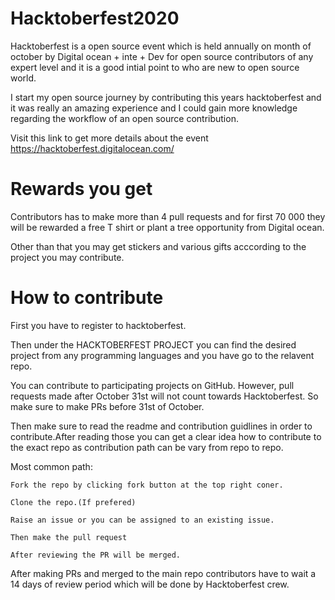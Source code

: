 # Hacktoberfest2020

Hacktoberfest is a open source event which is held annually on month of october by Digital ocean + inte + Dev for open source contributors of any expert level and it is a good intial point to who are new to open source world.

I start my open source journey by contributing this years hacktoberfest and it was really 
an amazing experience and I could gain more knowledge regarding the workflow of an open source contribution.

Visit this link to get more details about the event  https://hacktoberfest.digitalocean.com/ 


# Rewards you get

Contributors has to make more than 4 pull requests and for first 70 000 they will be rewarded a free T shirt or plant a tree opportunity from Digital ocean.

Other than that you may get stickers and various gifts acccording to the project you may contribute.


# How to contribute

First you have to register to hacktoberfest.

Then under the HACKTOBERFEST PROJECT you can find the desired project from any programming languages and you have go to the relavent repo.

You can contribute to participating projects on GitHub. However, pull requests made after October 31st will not count towards Hacktoberfest. So make sure to
make PRs before 31st of October.

Then make sure to read the readme and contribution guidlines in order to contribute.After reading those you can get a clear idea how to contribute
to the exact repo as contribution path can be vary from repo to repo.

Most common path:

    Fork the repo by clicking fork button at the top right coner.
  
    Clone the repo.(If prefered)
  
    Raise an issue or you can be assigned to an existing issue.
  
    Then make the pull request
  
    After reviewing the PR will be merged.
   
After making PRs and merged to the main repo contributors have to wait a 14 days of review period which will be done by Hacktoberfest crew.

  


